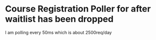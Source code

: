 # Course Registration Poller for after waitlist has been dropped

I am polling every 50ms which is about 2500req/day
